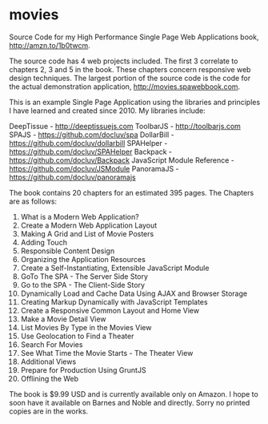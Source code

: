 movies
======

Source Code for my High Performance Single Page Web Applications book, http://amzn.to/1b0twcm.

The source code has 4 web projects included. The first 3 correlate to chapters 2, 3 and 5 in the book. These chapters concern responsive web design techniques. The largest portion of the source code is the code for the actual demonstration application, http://movies.spawebbook.com.


This is an example Single Page Application using the libraries and principles I have learned and created since 2010. My libraries include:

DeepTissue - http://deeptissuejs.com
ToolbarJS - http://toolbarjs.com
SPAJS - https://github.com/docluv/spa
DollarBill - https://github.com/docluv/dollarbill
SPAHelper - https://github.com/docluv/SPAHelper
Backpack - https://github.com/docluv/Backpack
JavaScript Module Reference - https://github.com/docluv/JSModule
PanoramaJS - https://github.com/docluv/panoramajs

The book contains 20 chapters for an estimated 395 pages. The Chapters are as follows:

1. What is a Modern Web Application?
2. Create a Modern Web Application Layout
3. Making A Grid and List of Movie Posters
4. Adding Touch
5. Responsible Content Design
6. Organizing the Application Resources
7. Create a Self-Instantiating, Extensible JavaScript Module
8. GoTo The SPA - The Server Side Story
9. Go to the SPA - The Client-Side Story
10. Dynamically Load and Cache Data Using AJAX and Browser Storage
11. Creating Markup Dynamically with JavaScript Templates
12. Create a Responsive Common Layout and Home View
13. Make a Movie Detail View
14. List Movies By Type in the Movies View
15. Use Geolocation to Find a Theater
16. Search For Movies
17. See What Time the Movie Starts - The Theater View
18. Additional Views
19. Prepare for Production Using GruntJS
20. Offlining the Web

The book is $9.99 USD and is currently available only on Amazon. I hope to soon have it available on Barnes and Noble and directly. Sorry no printed copies are in the works.
